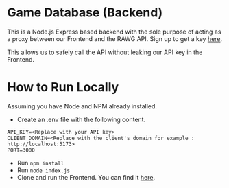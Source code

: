 # Game Database (Backend)

This is a Node.js Express based backend with the sole purpose of acting as a proxy between our Frontend and the RAWG API. Sign up to get a key [here](https://rawg.io/apidocs).

This allows us to safely call the API without leaking our API key in the Frontend.

# How to Run Locally

Assuming you have Node and NPM already installed.

- Create an .env file with the following content.

```
API_KEY=<Replace with your API key>
CLIENT_DOMAIN=<Replace with the client's domain for example : http://localhost:5173>
PORT=3000
```

- Run `npm install`
- Run `node index.js`
- Clone and run the Frontend. You can find it [here](https://github.com/JSLegendDev/Game-Database-Frontend).
